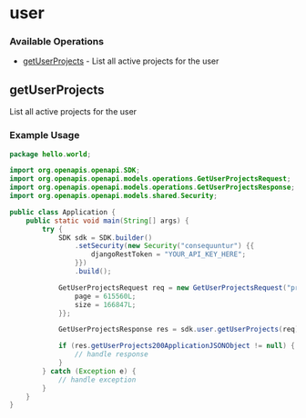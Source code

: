 # user

### Available Operations

* [getUserProjects](#getuserprojects) - List all active projects for the user

## getUserProjects

List all active projects for the user

### Example Usage

```java
package hello.world;

import org.openapis.openapi.SDK;
import org.openapis.openapi.models.operations.GetUserProjectsRequest;
import org.openapis.openapi.models.operations.GetUserProjectsResponse;
import org.openapis.openapi.models.shared.Security;

public class Application {
    public static void main(String[] args) {
        try {
            SDK sdk = SDK.builder()
                .setSecurity(new Security("consequuntur") {{
                    djangoRestToken = "YOUR_API_KEY_HERE";
                }})
                .build();

            GetUserProjectsRequest req = new GetUserProjectsRequest("praesentium") {{
                page = 615560L;
                size = 166847L;
            }};            

            GetUserProjectsResponse res = sdk.user.getUserProjects(req);

            if (res.getUserProjects200ApplicationJSONObject != null) {
                // handle response
            }
        } catch (Exception e) {
            // handle exception
        }
    }
}
```
